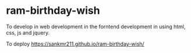 # ram-birthday-wish
To develop in web development in the forntend development in using html, css, js and jquery.

To deploy https://sankmr211.github.io/ram-birthday-wish/


